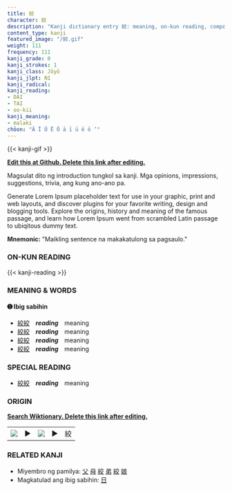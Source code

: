 ```yaml
---
title: 絞
character: 絞
description: "Kanji dictionary entry 絞: meaning, on-kun reading, compounds, origin, related kanji"
content_type: kanji
featured_image: "/絞.gif"
weight: 111
frequency: 111
kanji_grade: 0
kanji_strokes: 1
kanji_class: Jōyō
kanji_jlpt: N1
kanji_radical: 
kanji_reading: 
- DAI
- TAI
- oo-kii
kanji_meaning:
- malaki
chōon: "Ā Ī Ū Ē Ō ā ī ū ē ō ’"
---
```

[//]: # (Don't edit the line below. Kanji animated GIF code is automatically generated.)
{{< kanji-gif >}}

[//]: # (Edit below this line.)

**[Edit this at Github. Delete this link after editing.](https://github.com/tim0g/tim/tree/main/content/kanji/絞/index.md)**

Magsulat dito ng introduction tungkol sa kanji. Mga opinions, impressions, suggestions, trivia, ang kung ano-ano pa.

Generate Lorem Ipsum placeholder text for use in your graphic, print and web layouts, and discover plugins for your favorite writing, design and blogging tools. Explore the origins, history and meaning of the famous passage, and learn how Lorem Ipsum went from scrambled Latin passage to ubiqitous dummy text.
 
**Mnemonic:** "Maikling sentence na makakatulong sa pagsaulo."

### ON-KUN READING

[//]: # (Don't edit the line below. ON-KUN READING code is automatically generated.)
{{< kanji-reading >}}

### MEANING & WORDS

#### ➊ **Ibig sabihin**
  - [絞](../絞)[絞](../絞)　***reading***　meaning
  - [絞](../絞)[絞](../絞)　***reading***　meaning
  - [絞](../絞)[絞](../絞)　***reading***　meaning
  - [絞](../絞)[絞](../絞)　***reading***　meaning

### SPECIAL READING
  - [絞](../絞)[絞](../絞)　***reading***　meaning

### ORIGIN

**[Search Wiktionary. Delete this link after editing.](https://wiktionary.org/wiki/絞)**
<table class="kanji-table"><tr><td>
<img src="60px-絞-bronze.svg.png">
</td><td>▶</td><td>
<img src="60px-絞-oracle.svg.png">
</td><td>▶</td>
<td class="kanji-origin">絞</td>
</tr></table>

### RELATED KANJI
- Miyembro ng pamilya: [父](../父) [母](../母) [絞](../絞) [弟](../弟) [絞](../絞) [娘](../娘)
- Magkatulad ang ibig sabihin: [日](../日)

